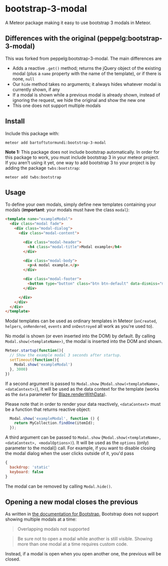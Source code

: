 bootstrap-3-modal
=================
A Meteor package making it easy to use bootstrap 3 modals in Meteor.

Differences with the original (peppelg:bootstrap-3-modal)
-----

This was forked from peppelg:bootstrap-3-modal. The main differences are

- Adds a reactive `.get()` method; returns the jQuery object of the existing modal (plus a `name` property with the name of the template), or if there is none, `null`
- Our `hide` method takes no arguments; it always hides whatever modal is currently shown, if any
- If a modal is shown while a previous modal is already shown, instead of ignoring the request, we hide the original and show the new one
- This one does not support multiple modals

Install
-----
Include this package with:

```
meteor add bartoftutormundi:bootstrap-3-modal
```

**Note 1:** This package does not include bootstrap automatically. In order for this package to work, you must include bootstrap 3 in your meteor project. If you aren't using it yet, one way to add bootstrap 3 to your project is by adding the package `twbs:bootstrap`:

```
meteor add twbs:bootstrap
```

Usage
-----
To define your own modals, simply define new templates containing your modals (**important**: your modals must have the class `modal`):

```html
<template name="exampleModal">
  <div class="modal fade">
    <div class="modal-dialog">
      <div class="modal-content">

        <div class="modal-header">
          <h4 class="modal-title">Modal example</h4>
        </div>

        <div class="modal-body">
          <p>A modal example.</p>
        </div>

        <div class="modal-footer">
          <button type="button" class="btn btn-default" data-dismiss="modal">Close</button>
        </div>

      </div>
    </div>
  </div>
</template>
```

Modal templates can be used as ordinary templates in Meteor (`onCreated`, `helpers`, `onRendered`, `events` and `onDestroyed` all work as you're used to).

No modal is shown (or even inserted into the DOM) by default. By calling `Modal.show(<templateName>)`, the modal is inserted into the DOM and shown.

```javascript
Meteor.startup(function(){
  // Show the example modal 3 seconds after startup.
  setTimeout(function(){
    Modal.show('exampleModal')
  }, 3000)
})
```

If a second argument is passed to `Modal.show` (`Modal.show(<templateName>, <dataContext>)`), it will be used as the data context for the template (works as the `data` parameter for [Blaze.renderWithData](http://docs.meteor.com/#/full/blaze_renderwithdata)).

Please note that in order to render your data reactively, `<dataContext>` must be a function that returns reactive object:
```javascript
  Modal.show('exampleModal', function () {
    return MyCollection.findOne(itemId);
  });
```

A third argument can be passed to `Modal.show` (`Modal.show(<templateName>, <dataContext>, <modalOptions>)`). It will be used as the `options` (only) parameter to the modal() call. For example, if you want to disable closing the modal dialog when the user clicks outside of it, you'd pass

```javascript
{
  backdrop: 'static'
  keyboard: false
}
```

The modal can be removed by calling `Modal.hide()`.

Opening a new modal closes the previous
---------------------
As written in [the documentation for Bootstrap](http://getbootstrap.com/javascript/#modals),
Bootstrap does not support showing multiple modals at a time:

> Overlapping modals not supported

> Be sure not to open a modal while another is still visible. Showing more than one modal at a time requires custom code.

Instead, if a modal is open when you open another one, the previous will be closed.

